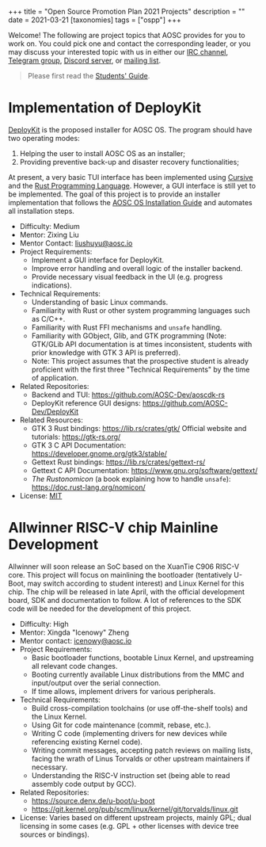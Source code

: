 +++
title = "Open Source Promotion Plan 2021 Projects"
description = ""
date = 2021-03-21
[taxonomies]
tags = ["ospp"]
+++

Welcome! The following are project topics that AOSC provides for you to work on. You could pick one and contact the corresponding leader, or you may discuss your interested topic with us in either our [IRC channel][irc], [Telegram group][tg], [Discord server][discord], or [mailing list][mlist].

> Please first read the [Students' Guide][guide].

[irc]: ircs://irc.libera.chat:6697/aosc
[tg]: https://t.me/joinchat/BMnG9zvfjCgZUTIAoycKkg
[discord]: https://discord.gg/VYPHgt9
[mlist]: mailto:discussions@aosc.io
[guide]: https://summer.iscas.ac.cn/help/en/student/

# Implementation of DeployKit

[DeployKit][dk] is the proposed installer for AOSC OS. The program should have two operating modes:

1. Helping the user to install AOSC OS as an installer;
2. Providing preventive back-up and disaster recovery functionalities;

At present, a very basic TUI interface has been implemented using [Cursive][cursive] and the [Rust Programming Language][rust]. However, a GUI interface is still yet to be implemented. The goal of this project is to provide an installer implementation that follows the [AOSC OS Installation Guide][inst-guide] and automates all installation steps.

- Difficulty: Medium
- Mentor: Zixing Liu
- Mentor Contact: liushuyu@aosc.io
- Project Requirements:
  - Implement a GUI interface for DeployKit.
  - Improve error handling and overall logic of the installer backend.
  - Provide necessary visual feedback in the UI (e.g. progress indications).
- Technical Requirements:
  - Understanding of basic Linux commands.
  - Familiarity with Rust or other system programming languages such as C/C++.
  - Familiarity with Rust FFI mechanisms and `unsafe` handling.
  - Familiarity with GObject, Glib, and GTK programming (Note: GTK/GLib API documentation is at times inconsistent, students with prior knowledge with GTK 3 API is preferred).
  - Note: This project assumes that the prospective student is already proficient with the first three "Technical Requirements" by the time of application.
- Related Repositories:
  - Backend and TUI: https://github.com/AOSC-Dev/aoscdk-rs
  - DeployKit reference GUI designs: https://github.com/AOSC-Dev/DeployKit
- Related Resources:
  - GTK 3 Rust bindings: https://lib.rs/crates/gtk/ Official website and tutorials: https://gtk-rs.org/
  - GTK 3 C API Documentation: https://developer.gnome.org/gtk3/stable/
  - Gettext Rust bindings: https://lib.rs/crates/gettext-rs/
  - Gettext C API Documentation: https://www.gnu.org/software/gettext/
  - _The Rustonomicon_ (a book explaining how to handle `unsafe`): https://doc.rust-lang.org/nomicon/
- License: [MIT](https://github.com/AOSC-Dev/DeployKit/blob/master/COPYING)

[dk]: https://github.com/AOSC-Dev/aoscdk-rs
[cursive]: https://lib.rs/crates/cursive
[gtk]: https://www.gtk.org/
[rust]: https://rust-lang.org
[inst-guide]: @/aosc-os/installation/manual/amd64.md

# Allwinner RISC-V chip Mainline Development

Allwinner will soon release an SoC based on the XuanTie C906 RISC-V core. This project will focus on mainlining the bootloader (tentatively U-Boot, may switch according to student interest) and Linux Kernel for this chip. The chip will be released in late April, with the official development board, SDK and documentation to follow. A lot of references to the SDK code will be needed for the development of this project.

- Difficulty: High
- Mentor: Xingda "Icenowy" Zheng
- Mentor contact: icenowy@aosc.io
- Project Requirements:
  - Basic bootloader functions, bootable Linux Kernel, and upstreaming all relevant code changes.
  - Booting currently available Linux distributions from the MMC and input/output over the serial connection.
  - If time allows, implement drivers for various peripherals.
- Technical Requirements:
  - Build cross-compilation toolchains (or use off-the-shelf tools) and the Linux Kernel.
  - Using Git for code maintenance (commit, rebase, etc.).
  - Writing C code (implementing drivers for new devices while referencing existing Kernel code).
  - Writing commit messages, accepting patch reviews on mailing lists, facing the wrath of Linus Torvalds or other upstream maintainers if necessary.
  - Understanding the RISC-V instruction set (being able to read assembly code output by GCC).
- Related Repositories:
  - https://source.denx.de/u-boot/u-boot
  - https://git.kernel.org/pub/scm/linux/kernel/git/torvalds/linux.git
- License: Varies based on different upstream projects, mainly GPL; dual licensing in some cases (e.g. GPL + other licenses with device tree sources or bindings).
